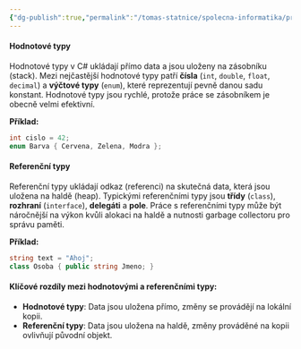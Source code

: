 ```yaml
---
{"dg-publish":true,"permalink":"/tomas-statnice/spolecna-informatika/programovaci-jazyk/primitivni-objektove-typy/hodnotove-a-referencni-typy/","tags":["tomas","spolecna_informatika","programovaci_jazyky"],"noteIcon":""}
---
```


#### Hodnotové typy
Hodnotové typy v C# ukládají přímo data a jsou uloženy na zásobníku (stack). Mezi nejčastější hodnotové typy patří **čísla** (`int`, `double`, `float`, `decimal`) a **výčtové typy** (`enum`), které reprezentují pevně danou sadu konstant. Hodnotové typy jsou rychlé, protože práce se zásobníkem je obecně velmi efektivní.

**Příklad:**
```csharp
int cislo = 42;
enum Barva { Cervena, Zelena, Modra };
```

#### Referenční typy
Referenční typy ukládají odkaz (referenci) na skutečná data, která jsou uložena na haldě (heap). Typickými referenčními typy jsou **třídy** (`class`), **rozhraní** (`interface`), **delegáti** a **pole**. Práce s referenčními typy může být náročnější na výkon kvůli alokaci na haldě a nutnosti garbage collectoru pro správu paměti.

**Příklad:**
```csharp
string text = "Ahoj";
class Osoba { public string Jmeno; }
```

#### Klíčové rozdíly mezi hodnotovými a referenčními typy:
- **Hodnotové typy**: Data jsou uložena přímo, změny se provádějí na lokální kopii.
- **Referenční typy**: Data jsou uložena na haldě, změny prováděné na kopii ovlivňují původní objekt.